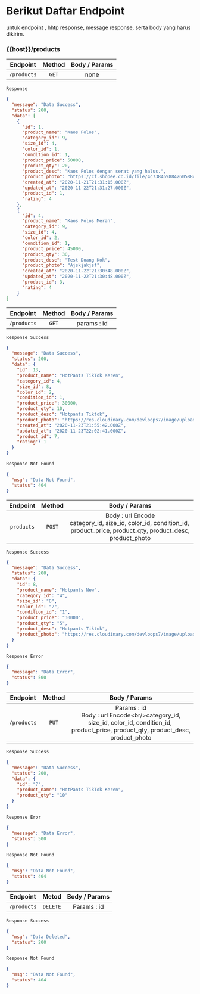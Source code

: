 # Berikut Daftar Endpoint

untuk endpoint , hhtp response, message response, serta body yang harus dikirim.

### {{host}}/products

| Endpoint    | Method | Body / Params |
|:-----------:|:------:|:-------------:|
| `/products` | `GET`  | none          |

`Response`

```json
{
  "message": "Data Success",
  "status": 200,
  "data": [
    {
      "id": 1,
      "product_name": "Kaos Polos",
      "category_id": 9,
      "size_id": 4,
      "color_id": 1,
      "condition_id": 1,
      "product_price": 50000,
      "product_qty": 20,
      "product_desc": "Kaos Polos dengan serat yang halus.",
      "product_photo": "https://cf.shopee.co.id/file/4c738469884260588c85a7bbc3f50058",
      "created_at": "2020-11-21T21:31:15.000Z",
      "updated_at": "2020-11-22T21:31:27.000Z",
      "product_id": 1,
      "rating": 4
    },
    {
      "id": 4,
      "product_name": "Kaos Polos Merah",
      "category_id": 9,
      "size_id": 4,
      "color_id": 2,
      "condition_id": 1,
      "product_price": 45000,
      "product_qty": 30,
      "product_desc": "Test Doang Kok",
      "product_photo": "Ajskjakjsf",
      "created_at": "2020-11-22T21:30:48.000Z",
      "updated_at": "2020-11-22T21:30:48.000Z",
      "product_id": 3,
      "rating": 4
    }
]
```

| Endpoint    | Method | Body / Params |
|:-----------:|:------:|:-------------:|
| `/products` | `GET`  | params : id   |

`Response Success`

```json
{
  "message": "Data Success",
  "status": 200,
  "data": {
    "id": 13,
    "product_name": "HotPants TikTok Keren",
    "category_id": 4,
    "size_id": 8,
    "color_id": 2,
    "condition_id": 1,
    "product_price": 30000,
    "product_qty": 10,
    "product_desc": "Hotpants Tiktok",
    "product_photo": "https://res.cloudinary.com/devloops7/image/upload/v1605447841/newBlanja/ShortCategory_czom62.png",
    "created_at": "2020-11-23T21:55:42.000Z",
    "updated_at": "2020-11-23T22:02:41.000Z",
    "product_id": 7,
    "rating": 1
  }
}
```

`Response Not Found`

```json
{
  "msg": "Data Not Found",
  "status": 404
}
```

| Endpoint   | Method | Body / Params                                                                                                                |
|:----------:|:------:|:----------------------------------------------------------------------------------------------------------------------------:|
| `products` | `POST` | Body : url Encode<br/>category_id, size_id, color_id, condition_id,  product_price, product_qty, product_desc, product_photo |

`Response Success`

```json
{
  "message": "Data Success",
  "status": 200,
  "data": {
    "id": 8,
    "product_name": "Hotpants New",
    "category_id": "4",
    "size_id": "8",
    "color_id": "2",
    "condition_id": "1",
    "product_price": "30000",
    "product_qty": "5",
    "product_desc": "Hotpants Tiktok",
    "product_photo": "https://res.cloudinary.com/devloops7/image/upload/v1605447841/newBlanja/ShortCategory_czom62.png"
  }
}
```

`Response Error`

```json
{
  "message": "Data Error",
  "status": 500
}
```

| Endpoint    | Method | Body / Params                                                                                                                                      |
|:-----------:|:------:|:--------------------------------------------------------------------------------------------------------------------------------------------------:|
| `/products` | `PUT`  | Params : id<br/>Body : url Encode&lt;br/&gt;category_id, size_id, color_id, condition_id,  product_price, product_qty, product_desc, product_photo |

`Response Success`

```json
{
  "message": "Data Success",
  "status": 200,
  "data": {
    "id": "7",
    "product_name": "HotPants TikTok Keren",
    "product_qty": "10"
  }
}
```

`Response Eror`

```json
{
  "message": "Data Error",
  "status": 500
}
```

`Response Not Found`

```json
{
  "msg": "Data Not Found",
  "status": 404
}
```

| Endpoint    | Metod    | Body / Params |
|:-----------:|:--------:|:-------------:|
| `/products` | `DELETE` | Params : id   |

`Response Success`

```json
{
  "msg": "Data Deleted",
  "status": 200
}
```

`Response Not Found`

```json
{
  "msg": "Data Not Found",
  "status": 404
}
```
